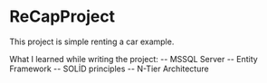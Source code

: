 # ReCapProject
This project is simple renting a car example.

What I learned while writing the project:
-- MSSQL Server
-- Entity Framework
-- SOLİD principles
-- N-Tier Architecture
